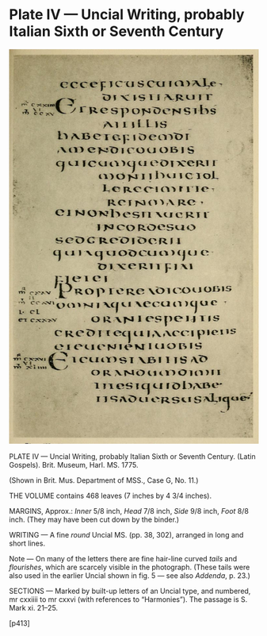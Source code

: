# Plate IV — Uncial Writing, probably Italian Sixth or Seventh Century

![Plate IV.&#x2014;Uncial Writing, probably Italian Sixth or Seventh Century. \(Latin Gospels\). Brit. Museum, Harl. MS. 1775.](../.gitbook/assets/i439e-plate_iv.jpg)

PLATE IV — Uncial Writing, probably Italian Sixth or Seventh Century. \(Latin Gospels\). Brit. Museum, Harl. MS. 1775.  

\(Shown in Brit. Mus. Department of MSS., Case G, No. 11.\)

THE VOLUME contains 468 leaves \(7 inches by 4 3/4 inches\).

MARGINS, Approx.: _Inner_ 5/8 inch, _Head_ 7/8 inch, _Side_ 9/8 inch, _Foot_ 8/8 inch. \(They may have been cut down by the binder.\)

WRITING — A fine _round_ Uncial MS. \(pp. 38, 302\), arranged in long and short lines.

Note — On many of the letters there are fine hair-line curved _tails_ and _flourishes_, which are scarcely visible in the photograph. \(These tails were also used in the earlier Uncial shown in fig. 5 — see also _Addenda_, p. 23.\)

SECTIONS — Marked by built-up letters of an Uncial type, and numbered, mr cxxiiii to mr cxxvi \(with references to “Harmonies”\). The passage is S. Mark xi. 21–25.

\[p413\]


